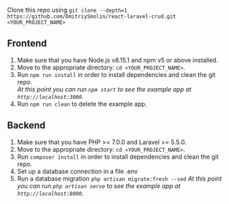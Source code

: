  Clone this repo using `git clone --depth=1 https://github.com/DmitriySmolin/react-laravel-crud.git <YOUR_PROJECT_NAME>`

## Frontend

1.  Make sure that you have Node.js v8.15.1 and npm v5 or above installed.
3.  Move to the appropriate directory: `cd <YOUR_PROJECT_NAME>`.<br />
4.  Run `npm run install` in order to install dependencies and clean the git repo.<br />
    _At this point you can run `npm start` to see the example app at `http://localhost:3000`._
5.  Run `npm run clean` to delete the example app.


## Backend

1.  Make sure that you have PHP >= 7.0.0 and Laravel >= 5.5.0.
3.  Move to the appropriate directory: `cd <YOUR_PROJECT_NAME>`.<br />
2.  Run `composer install` in order to install dependencies and clean the git repo.<br />
3.  Set up a database connection in a file .env 
4.  Run a database migration `php artisan migrate:fresh --sed`
    _At this point you can run `php artisan serve` to see the example app at `http://localhost:8000`._

